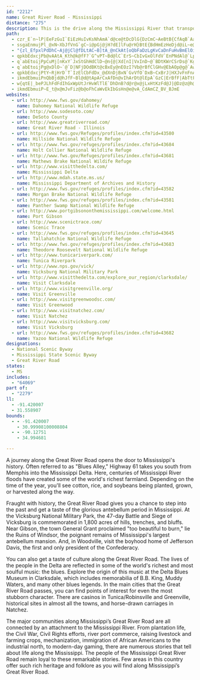 ```yaml
---
id: "2212"
name: Great River Road - Mississippi
distance: "275"
description: This is the drive along the Mississippi River that transports you to an age of steamships and horse-drawn carriages.
path:
  - czr_E`n~lP|EeFzGuI`EiEzHuIvKsNhAmA`d@ce@tDcDlG{DzCmC~AeBtB{CfAqB`AaCzCgLvCoH~CmEfCyAvHmBtFyB~GkD`B{AdEoFVQdAq@dEoB`BsAv@a@HGN@REfAi@PIJGHGPQTSFCLCL?RD\L
  - ssgaEnmujPl_@xN~XbJfVnG`gC~i@pGj@jH?dE]lFu@rH}BtE{BdHmEzHeDjd@iL~e@{KlKkA`Ku@`MQjKl@|C\v`@xFpU|DdTjChM~Bh`@vM`NrDpJjBxJrAvTrDjElAhCfAnGrDbG~E~OhNtErCzDjBx}@f\~JhE~D`CrFlE|m@zi@nHtHrExGbClFdCxH~CtLdEhMjBnEzGrKjE~Fz~@r`ApOrPbe@ff@jI`KbClEbEbJjNb]`ElItGnKhH`JtQbSpEzEdHrGdDpCrHhFv^bUhCrBbBlBv@dAfBlD`BfF\bBVvBp@xG|LnyAvFtn@pN~tAbCfUnBlPp@tElBjKtNpq@nJ|b@dBtDrFnNvDlKh@x@`FfMnDlGpFpIrI~LjGzJx_@hk@~DpGzBzG~Ozv@\vA~@pE`CnHjA|C~Thf@jDlJbBjHdLds@pAfGfDhLfIl[|EhNrDhIdC`E`TfYjCbEjGxHvDlDtEpDtGnDvb@lPnKnE`GzC|HlGlGrGdFrHnArB^v@vAvB~A|BtA`C`AzB~@hD\lC|Db{@bAdJ`@dBhApDpBfEx@`BxKzOjCzFdCrHtAtFfYphBzBxLdErRdFtW|EtXvBdNvKlh@|Mly@tF_BpAIfNvBzB`AzHfGhLfIjBbBhJ|GjFpEbHrEfBt@jRzFlPjEfJtCpF|BnFhDxCdCdEjEnDhErC`FhOd[tCpE^v@fArA
  - "{zl_EfpxlPdDhC~Aj@jCl@fDLtAC~B]tA_@nCkAt[oQbFaDzLgKvCaDnFuHvBmElOia@|C{HrAmC`CaD~FmF`BgAbDqAjEoArFe@|M@`FSlXmDvXeEzFk@vGOlJr@xVfGbH~BrP|HtEjBrLzDbHjBdExAj|@pXz_@zK~\\hJdHvBxGnBpf@dO|GlBhJ~BzBd@vANdg@zJ`RbDdKlA|Ox@n|ExSpAVtDVpOfBp`@dFjCXbKh@zHNfK]hQeBxFmAtO{DpNaEn\\{I~Be@zk@gOzHeChD{AfHkExD{CzGyG~BuCtCqE`|AcsC|DeFzCoCnCiBvCuA~By@xE}@vDIfE@nCXjLzBft@tOxFjA`Ej@hG`@jEBvL]zG{@`GkAdKqDbG{CnM{FdHmBbWkEj^aHjJeChFaB~GmCnIsF`DmC`DeDlGuIfSs]tDyFzHcIhF_FpFwEp^}U`EcCfIkEbL_FvoAih@jEaC~C_DdFmHdOoU|EmIpBiErB_G|AyFvL{g@|BkGfA{BxAmCjDmFxCgDjC{BzGqEnp@wa@~PcLpm@y_@jD_BfDeAfCa@rCW~DAbwAhGrAP~Kl@lIJxTyArX{BtPeAfEq@`X{GnFe@vHKd[JnCWvEiAdCmAnJeIdKmJnHgGxZcRlFmB`B_@lFe@bCEfHXdi@dFrDRtFD|DExGk@|De@vXcEdD@dBPlTfF`GdCrDfCr`@~\\rCvDzLrTlBpCnHbJtObQpG~Hx@r@~BxAbAd@lDx@tI`@tHJjHu@hQiDzBYbDAj[~AzIr@rGJlALbEp@tEzAbBv@rD`CxBrB`DfEnOt[zH~QdF`IrDvD`BnAfCdB|Ar@vLvE`UvHfJjD|eAf_@~GlCzCpBfC~BfXjYxP`QbC`C|ClBtBx@~Bp@lD`@~Zr@lE\\fF`Abx@bSjVvFlFzAtHfDtDrBpcA~q@tZ|RhOjKnBnArCfApEz@|APhDBbDQtWmC"
  - qpkbEdxcjPb@vAAtA_Kth@k@fF?`G^vPT~Bd@lC`ErS~CbIvGxOlFdV`EnPNdAl@`LpAbPV`KSbPJpAXdAhAtBpFpC|AhAdCjCbAjB~AvGrAjDdCtFzC|CdA`Bl@xAzC~E`PpRd@x@d@pC{@zB{@x@wAl@mElAwAn@}FhFy@z@o@pAkIpVU^eMpGcE`DmB~C]nAa@bDg@jHaBjH_@nD~Bnb@~@|M?`HsDtHcHzJgEdIgExFyZd[mRhTyBzEoA`HeA`EgCdIgAfB}HdFgGIa[oB
  - q`abEtoijPpCuMj[nKxY`JxStGhHdClD~@n{@|Xd[nI|VxInD~@`BDtKWrCSrDs@`KgCnPiDdDc@p@CbBDbX~BxT~Ald@~DtJfCbLhGvDdC`G`DpPdF`HpBbHnB`EjA|Bt@|C`B\PjBpAtAfAt@f@nCdCbE|D|E`FjGhFhKfGlLxF~EdD`IhDpIrBvH\~m@]~CNbFl@xOfEfu@jTvEhApSbGnD~AnB~AtE~EhCbGf`@riApHtVzD|HbExG`C~CbHrH~HfFbFtC
  - q`abEtoijPg@xDlO~`@`D|NFjDOdBKt@cBxEy@nEOzI?Vb@rBfClGHv@EbAOp@g@`AwD|EyHhLwFfHeBfCuC`GeG~Em@`BO~AV|VJfBTx@v@j@t@vBd@zBfDlJZf@xE~C`AtBf@bDz@zJIfAyArEyAlGiAtGeAjCaB`CqElDuHrDcEzHo@dCa@fCGfAx@`LrCxIr@hL\|Af@z@vBjAdAx@V^V`A?fAKv@u@~@s@^e@l@K^Gf@R~AhAlCnBpDtGzJLz@GjHN`@~D~EhAjBx@nFVr@z@fAjGpExA`EPpAF`Da@tHGzDNhCd@`BlAlBdBxAZ`AvBnQdDxJZzAq@fNmB`L?x@N~@l@xAj@fCh@~IFnDiA~DG~@NxC^`A|F~AhAd@r@n@Lj@@dEIfF@r@Nx@^`@xBdAr@|@v@tAhApCT~AEtCoBlGUrAdA~AXr@|@vD`@fCdBrDN`BBbKn@vC~LjWbDrIbCrD`BtDtAdFvB`MpAvJtAxNbDnf@CxFKzAmE`Ss@~BoArBeBzAgAnB_AvD{@`GiBxQ?`B`@dBvCnGbB~Ch@p@z@r@p@RpXxBzFJdI]nQ\~WSpO_@^FnBdCZRxALvG?jEfAtAx@bCjChEpBlAZ|BPrJ?h\g@fGk@xBk@vDmAhAq@NStDeBzCmBtVeQzBuAj`@kKlCDpQfFpCRbIFfDMpIC~Eb@|IlBpJxEzErBdF`@lEEzCa@|d@{Ijb@mHhE_Av@?rARlA~@Z_A|@aAl@c@rI}DjCyBxDqElJqOpGgL`BmD~^i~@bVmm@hA{ETmBJyIcDyUeKoo@iAsIYaJNkFT}Cv@_FzAsFfMs\`Vqp@z@aBdRoh@hEaK|HmUpE{JjDgEzPcPrDyDtHiKjAKz@JfHfDtLlD~Cr@
  - qpkbEdxcjPtY~RjHrD`T`IzElCbFdDx_@dXnDjBxN`GvVfO`DxB~CxBrJ|HXJvFnFnA~@|EbCxDz@nDf@rKhA`]FvHr@dBj@vZlHnW`GbNtDyB`Kb@dAbCfApDjA~D~A
  - ikmdEbmuiPnQbBjd@hJfF~Bl@d@tApArCxAfDn@vIhArDt@lEpA`GzC|ErBfF|AbTtF`KbGd@d@v@bAbBtCtC~GlB`E^l@dA|@|@XhAFvEBf@H^HpAp@jCb@l@BhANNBvBh@zBr@~CjAfC`A~Af@l@P|Ad@|Ah@TJd@RdCz@|@^|Ed@VLxCd@vFd@x@X|@Rj@^rClChBfDvEjKdAtAn@h@|Az@zJrCrBxA`H~HjB`BxAx@jGxBlD~AnT|O`C|@bCf@nGl@lFlA|Ad@dB~@fOzJlJlIrBjAhB`@|BPjBCnBShDmAvOmI|Cw@b@Db@Mh@S`@SVQXJjCz@lE|@|h@`IfR~BrIl@jW`DbXvC``AnNjMrAdNx@tKdAhQlArFr@dIdBxDfAjK`EpbAdc@lIlEpw@fg@lEfDbGvFpF`DdQhI`I|BrARvEXvFKpcAmK`Ig@hKMdd@Tny@~@hM\rz@`E|E?lE_@rFmAlEkBdAg@zD_D|PeRbn@or@vFsFdCeBpEaC|DqApDs@nDe@xk@g@zBIjOA`UY~a@SvmEqAn_@?nVKpE_@lDm@hA[dDcBhJuFxEmBzIcBbEAvE\lFz@vDlAbCpAvOtJpEdB|[zHfHnBpExBrEbDha@pZnPtMpEzFzG|NfCrG`CzElAjBnCtDhGvGjFfE|FlClGxAxDZrM\vFd@bC`@pLzCbPnDfEbBvAv@nb@nY
  - w{qtE|_bePJLhFdFdIhGxWpUtJrHvWlTlE`DhDnB?d@r@x@jLxHtKzFd@J|@Dz@z@h@XjHlCrEvA`J`ChPxCpWfE`KrBdQxCxFlApFhBJXBr@}BjL_Ci@iAq@g@Eu@JiAz@eAjAId@IlC?fIEfA]hBwNna@i@jBSjBoA~jCNtFnCjWv@~D~@`BvE~EjHlGxDlH~@nAlMzNzAjBdAxBlBnG\p@z@`AnA~@|Bx@rENlPC`@PNZBd@YveAEfa@PlAl@b@lfDf@zl@e@dLSthA_@tLhLnGzH|BpDzEzJtn@|}Av`BvcE|C`HrC`FhBpC`I~IjKbIbHfEhEjEbP|KxAb@|A?j@`@f@p@h@`Dt@lCrAfC^f@xCpCj\pW|FfEx@b@~Ab@fANz@Fh@?lBIpB[x@?NBJ@^Pl@d@P`@Zj@`@h@nBbBtBvAvAfAjOhK`NrJtH`FjLzHhCrBpYfSvVvP|y@zk@xBpAjLtId_@vW`UlOjiBzoAzM`JbC~@fFhAv}@zYtTrHp~Bru@|HpCvG`DjHxErE~DpGtIhFfIfAtBlFfMvGxMnAbBlCvBjAr@b@j@bRjZbE~EhBlBlHfGpGzD`EjB|G`ClB\tAF`l@k@fm@[bh@k@v@D|@RzB`CnB~CxAjBfBnD\Rt@NfGW~ClAvGdAbAXhAl@~@D?~@jIPbYnBrWjAja@rC?`BfO~@`^vCbyAfKnq@nEhe@lDlJj@rr@nFlMp@~N~AtG`BlExA|DdBxC`BpFlDdx@xo@re@j_@|FbF~m@|f@rh@`a@tc@|^dr@zi@~DpCfH|FnEbDxC`BlCjBdInGxClBxD`BfCv@lCd@lGP~BEjPqAnJKt^yCfH[~MJtAF`Gj@|GnAxA\fFjBhcCtpAla@xSvHfE`F~CxE|BzGlC|GzAlEXxA?|{AgHlBAtDRtDjAxF`D~t@lc@dYbQxEpBzBl@hKxBj`@hHzJvBdqAvVzKjBvIfBhElAtNlGhRbLlBvAl@x@l@l@bIlFCfBRrPnBRdAr@hP`Rk~@vv@yDxDyCnD}BdDovBphDa[ff@cEjI_B`EiBnGfk@a@`KTlFXfGj@~{B~Zr}@lMnHfB|GlC`pAlj@bHvDpC~B~U~XzDzDdA~@jHxE`ObJvDvClDtEnBdDlBlExCtFrCrD|CpCpHnEbfFrrCfsAlt@tjDtlB~`@hTrDzBfVtMnGxDzFxDpErDneAd`AbJ~HzF`E~fFbkD`eD|zBzIrFj~CnuBlBfCLZ`AvAb@r@HL\d@~@jAZRfcAhvAh[vb@lI`JpLhNv`@d^|EdC`NnMrjAxeAnf@jc@dJbJbFdIlSr^vXrg@hw@rvAjw@xwAdcDt_G~BvD~D~EtFbFbDxBpG`D|G|BnJzAtERp}GbRpm@JvEAvKYfFDvDTrEJvlA^xD\hDt@vEjBbCtArD~CfBlBhA~A`BxC`AtBpJtWhBrErBnE~A|CxAlCrBzC|lBpfCzv@hcAvJvJrjItkHbAdAbB~BrCrFpA`Ev@rEhAdOjAxFn@pB`AtB`A`BdC~CjpAfnAtQxPtgCxcC~]|\jCfCbDxCh\x[rWhVlV`VpG|F~`@j`@~e@pd@bB`Ah@LppAaArEM|]]|B[vCy@fE_CdSiSdBkCzDcHvE_FbByBdB_DzJ_Tn_@uv@fEsGnQiWbHkJrB}ClEyHpFkO|IoU|BeEbF}H`HgItKcKjCqBxKeGxFaCfGqB~IwBbHi@lF?~KjAfJxBpEj@fECjXPdSQ~CGjt@aDvCEp{DlEf]h@hvApAdo@x@zgBdBjj@~@vmAlAfCJrDr@bFzB~Bv@fAP~AHvFBdRKvDXhAVbBf@dNrGnBzAdCrC~DdFpcBlrBdKvMdU`XplApxArVnZxA`Cx@`B~@pCj@`DXxCzEfcA`@lG|@lF|AjEnAzBbDlDlWvSbDbC`DfBnPfIrFfDtHfH~DxCzYtRbUhPxCfDzHbK|E~GnBfDrCdGjHnQzJfZ|B|E`BzBnBlBjDpBnC`A`BXdCRbTOr}@wAh}DmFnRs@hP{Aj^sFzlFa{@rQaDrJaC`K}CxI{CtGqCvZ_ObcFofCvDaBpH{BxD}@jH_Aj^{BZDjFe@rXeBpKa@vlB{LfJc@`F?bb@|@~o@QdGFbtBxH`h@~AjQx@jHPf@OtADlXjAxkGpThPr@dLRFDH@~BBxEMjKmAlXgE~a@_GhQuC`LyAv\mFj~@_NrUuC`|@gMbG[tNRbMxAPAx`@~JjMpDrc@`L`q@jQ|CjA|FrCrH`FhJjHxDfBpFfBvn@hPt_@lJnRlFbc@fLv{Cvw@bHdBrGfAbE^pGTxEA`Ia@hLiBrpAkUfAQ|FSbDBnCLjCXbDl@rGvBp^pQjDpAxDfAbDr@bEl@|D^jIVx_CqA|CMzBWdE_ArFcCvAy@nD}CbTsWboB{cCvEiFrDmDhGqEtFuCvD_Bl}E{oBpm@uVbQsHxgAsc@z`@kPbBw@|AaAz@w@|AoB|hAuvBfKuOzFeH|IyJdy@{p@rBmAvBy@rCm@|AShA?|i@?vaB_@pqAKv~Cs@~v@?xCSlDs@zn@sSxBc@|AItABfBZ~S~GxB`@~ObB|@f@b@lAzAxpBI|FUrD[~BqAjGsCnH_k@xhAgAzC_AjD{CfMuAzG[zCmCn`AHhHbEdf@dAbH~@jDlAdD~DfHbq@by@`Z`_@nTtWfEzFh@X~@RlGd@jCDzw@fEzJ\by@hE|c@pBfCRtBf@~BjAvA`AxAvArBfDz@xBfIbYtHpXhBzDhAdB|DzDfHdF|C`BlGlBpKvBt`AbT|c@lJdc@zJ|VhFjNdDfEjBrBnAjAdApDjExAbClHfPnRr`@rOh\bCzDhDpDlA`AfEdChEbB`cB`a@|ShFdBp@bCtA|BbB~BlCfBnCnArCx@`C`G`VdBfGvBfEdBdC~A`BhBxAlBdAzClAbF|@|CHdCE`E]pa@sHhn@sKxCaAdCeBxBgCfB_Ep\ejAbB{HhAiJf@mJB{GeDwdBoA{d@CyLFaEVkGlAkNd@eExAcJ|AaH~Mkg@rBoGdBwDpEaGlGuEnu@ca@xOgIxB_AxCgAlXuH|^aKzAYhAKlDJdTlBlA@lBGzBe@lA[fCkAdDsCfCuDn@eBd@kBxKgg@~@iGTkDzBwv@\uS^_JNcBrMu~@t@iHpGi{BKqB]oBgIm\{@oCw@gByBaEsCkEiC{ByDoBw@g@y@y@iBsCo@sBSaAUmDN}Cd@uBvDuJh@eC|Egb@N}B?sAUgDy@{CoLoUqKwV_AsCc@yC?yCNyAlBsMd@u@x@QrOxEdB^fDf@hDPbE?lDQtGgAfEqAdF}BnNkHre@cT`iCalAlViKjCcBf\iOfDsBhE_Ex@gAxCaFbBmEhAgEb@mCn@qHM}k@Uo[S_y@ByITaEx@eGtGac@jAeGfBiE~AgCtByBnCiBlB{@`EmAneAqZfE}AvFmDp_@kXlDuB~D}ApDy@bBS|FMhC@r_@jBzPf@rCBzFWt[gFhKyB~OyExeBip@jHmCxEsAnAQvDGhCNvt@dJrIz@bEG|EeAxBkAbCcBlNkMx_A_z@|C_CvA{@rDsB`J}DrGgBn]gGlGgBhBy@zAaA~EcEjCiDfIyOzCoErEyErEgDvCeBxFuBbwBsp@jNgD~c@uIbs@sMfLiCzf@kOpFoAlFq@|GMtDLnMfA|Y\fFE|CQnDe@to@iM|HgBnMkDpB_@n@KjEa@pBE|H\rCZlEdA`\tMt\|Npo@bXfFdB|EdAbUtCd[lD~RjCtq@zKfl@fIjRfDnKvADx@XTpFfC`ABfApAnMpKpIrKjYdc@~QpYxEbGbGpFzGhFbCdClEdFxYf_@tJjJdKpG|F~BzIpC|RtFrKpDjIvDlF~ClGrEbCxBjKzK~NnQjNlNjJ`IvEnDfC|AnDzAdPxC|Br@`MrGvCfAvGpBbDlAlXzKbJfE|Q`KfC~A|EhEx@d@da@tD
  - ikmdEbmuiP~E_t@x@mJvFiz@b@oFhCaWvEkIbGsHn@e@vA_CdAmCZ_BV_BJmE
websites:
  - url: http://www.fws.gov/dahomey/
    name: Dahomey National Wildlife Refuge
  - url: http://www.sodesoto.com/
    name: DeSoto County
  - url: http://www.greatriverroad.com/
    name: Great River Road - Illinois
  - url: http://www.fws.gov/Refuges/profiles/index.cfm?id=43580
    name: Hillside National Wildlife Refuge
  - url: http://www.fws.gov/refuges/profiles/index.cfm?id=43684
    name: Holt Collier National Wildlife Refuge
  - url: http://www.fws.gov/Refuges/profiles/index.cfm?id=43681
    name: Mathews Brake National Wildife Refuge
  - url: http://www.visitthedelta.com/
    name: Mississippi Delta
  - url: http://www.mdah.state.ms.us/
    name: Mississippi Department of Archives and History
  - url: http://www.fws.gov/refuges/profiles/index.cfm?id=43582
    name: Morgan Brake National Wildlife Refuge
  - url: http://www.fws.gov/refuges/profiles/index.cfm?id=43581
    name: Panther Swamp National Wildlife Refuge
  - url: http://www.portgibsononthemississippi.com/welcome.html
    name: Port Gibson
  - url: http://www.scenictrace.com/
    name: Scenic Trace
  - url: http://www.fws.gov/refuges/profiles/index.cfm?id=43645
    name: Tallahatchie National Wildlife Refuge
  - url: http://www.fws.gov/refuges/profiles/index.cfm?id=43683
    name: Theodore Roosevelt National Wildlife Refuge
  - url: http://www.tunicariverpark.com/
    name: Tunica Riverpark
  - url: http://www.nps.gov/vick/
    name: Vicksburg National Military Park
  - url: http://www.visitthedelta.com/explore_our_region/clarksdale/
    name: Visit Clarksdale
  - url: http://www.visitgreenville.org/
    name: Visit Greenville
  - url: http://www.visitgreenwoodsc.com/
    name: Visit Greenwood
  - url: http://www.visitnatchez.com/
    name: Visit Natchez
  - url: http://www.visitvicksburg.com/
    name: Visit Vicksburg
  - url: http://www.fws.gov/refuges/profiles/index.cfm?id=43682
    name: Yazoo National Wildlife Refuge
designations:
  - National Scenic Byway
  - Mississippi State Scenic Byway
  - Great River Road
states:
  - MS
includes:
  - "64069"
part of:
  - "2279"
ll:
  - -91.420007
  - 31.558907
bounds:
  - - -91.420007
    - 30.99908100008804
  - - -90.12751
    - 34.994681

---
```


A journey along the Great River Road opens the door to Mississippi's history. Often referred to as "Blues Alley," Highway 61 takes you south from Memphis into the Mississippi Delta. Here, centuries of Mississippi River floods have created some of the world's richest farmland. Depending on the time of the year, you'll see cotton, rice, and soybeans being planted, grown, or harvested along the way.

Fraught with history, the Great River Road gives you a chance to step into the past and get a taste of the glorious antebellum period in Mississippi. At the Vicksburg National Military Park, the 47-day Battle and Siege of Vicksburg is commemorated in 1,800 acres of hills, trenches, and bluffs. Near Gibson, the town General Grant proclaimed "too beautiful to burn," lie the Ruins of Windsor, the poignant remains of Mississippi's largest antebellum mansion. And, in Woodville, visit the boyhood home of Jefferson Davis, the first and only president of the Confederacy.

You can also get a taste of culture along the Great River Road. The lives of the people in the Delta are reflected in some of the world's richest and most soulful music: the blues. Explore the origin of this music at the Delta Blues Museum in Clarksdale, which includes memorabilia of B.B. King, Muddy Waters, and many other blues legends. In the main cities that the Great River Road passes, you can find points of interest for even the most stubborn character. There are casinos in Tunica/Robinsville and Greenville, historical sites in almost all the towns, and horse-drawn carriages in Natchez.

The major communities along Mississippi’s Great River Road are all connected by an attachment to the Mississippi River. From plantation life, the Civil War, Civil Rights efforts, river port commerce, raising livestock and farming crops, mechanization, immigration of African Americans to the industrial north, to modern-day gaming, there are numerous stories that tell about life along the Mississippi.  The people of the Mississippi Great River Road remain loyal to these remarkable stories. Few areas in this country offer such rich heritage and folklore as you will find along Mississippi’s Great River Road.
